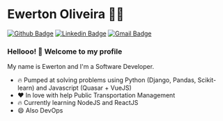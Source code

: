 # Ewerton Oliveira :man_technologist:

[![Github Badge](https://img.shields.io/badge/-Github-000?style=flat-square&logo=Github&logoColor=white&link=https://github.com/ewerton94)](https://github.com/ewerton94)
[![Linkedin Badge](https://img.shields.io/badge/-LinkedIn-blue?style=flat-square&logo=Linkedin&logoColor=white&link=https://www.linkedin.com/in/ewerton-amorim-de-oliveira-475963115/)](https://www.linkedin.com/in/ewerton-amorim-de-oliveira-475963115/)
[![Gmail Badge](https://img.shields.io/badge/-Gmail-c14438?style=flat-square&logo=Gmail&logoColor=white&link=mailto:ewerton.oliveira.py@gmail.com)](mailto:ewerton.oliveira.py@gmail.com)

### Hellooo! 👋 Welcome to my profile

My name is Ewerton and I'm a Software Developer.

 - 🔥 Pumped at solving problems using Python (Django, Pandas, Scikit-learn) and Javascript (Quasar + VueJS)
 - ❤️ In love with help Public Transportation Management
 - 🔥 Currently learning NodeJS and ReactJS
 - 😄 Also DevOps 
